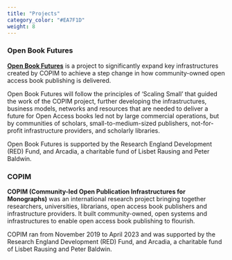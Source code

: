 ```yaml
---
title: "Projects"
category_color: "#EA7F1D"
weight: 8
---
```


### Open Book Futures

**[Open Book Futures](http://openbookfutures.copim.ac.uk/)** is a project to significantly expand key infrastructures created by COPIM to achieve a step change in how community-owned open access book publishing is delivered.

Open Book Futures will follow the principles of ‘Scaling Small’ that guided the work of the COPIM project, further developing the infrastructures, business models, networks and resources that are needed to deliver a future for Open Access books led not by large commercial operations, but by communities of scholars, small-to-medium-sized publishers, not-for-profit infrastructure providers, and scholarly libraries.

Open Book Futures is supported by the Research England Development (RED) Fund, and Arcadia, a charitable fund of Lisbet Rausing and Peter Baldwin.

### COPIM

**COPIM (Community-led Open Publication Infrastructures for Monographs)** was an international research project bringing together researchers, universities, librarians, open access book publishers and infrastructure providers. It built community-owned, open systems and infrastructures to enable open access book publishing to flourish.

COPIM ran from November 2019 to April 2023 and was supported by the Research England Development (RED) Fund, and Arcadia, a charitable fund of Lisbet Rausing and Peter Baldwin.